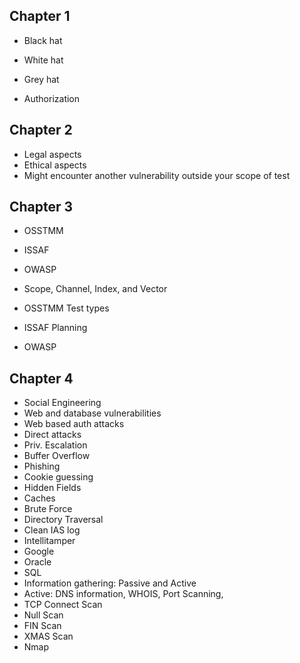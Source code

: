 ## Chapter 1

- Black hat
- White hat
- Grey hat

- Authorization


## Chapter 2

- Legal aspects
- Ethical aspects
- Might encounter another vulnerability outside your scope of test

## Chapter 3

- OSSTMM
- ISSAF
- OWASP

- Scope, Channel, Index, and Vector

- OSSTMM Test types

- ISSAF Planning

- OWASP

## Chapter 4

- Social Engineering
- Web and database vulnerabilities
- Web based auth attacks
- Direct attacks
- Priv. Escalation
- Buffer Overflow
- Phishing
- Cookie guessing
- Hidden Fields
- Caches
- Brute Force
- Directory Traversal
- Clean IAS log
- Intellitamper
- Google
- Oracle
- SQL
- Information gathering: Passive and Active
- Active: DNS information, WHOIS, Port Scanning, 
- TCP Connect Scan
- Null Scan
- FIN Scan
- XMAS Scan
- Nmap
